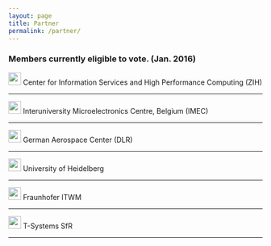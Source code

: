 ```yaml
---
layout: page
title: Partner
permalink: /partner/
---
```


### Members currently eligible to vote. (Jan. 2016)

<img src="http://tu-dresden.de/die_tu_dresden/zentrale_einrichtungen/zih/bilder/zih_logo" height="25" />  
Center for Information Services and High Performance Computing (ZIH)  

---

<img src="https://upload.wikimedia.org/wikipedia/en/thumb/9/93/Imec_logo.jpg/220px-Imec_logo.jpg" height="25" />  
Interuniversity Microelectronics Centre, Belgium (IMEC)

---

<img src="http://www.dlr.de/dlr/en/portaldata/1/img/general/footer-text-logo-en.png" height="25" />  
German Aerospace Center (DLR)

---

<img src="https://www.uni-heidelberg.de/md/zentral/startseite/logo_neu_204x107.jpg" height="25" />  
University of Heidelberg

---

<img src="http://www.itwm.fraunhofer.de/fileadmin/styles/01_layouts_basics/img/logo-fraunhofer-itwm.gif" height="25" />  
Fraunhofer ITWM

---

<img src="https://upload.wikimedia.org/wikipedia/commons/thumb/0/0a/T-SYSTEMS-LOGO2013.svg/295px-T-SYSTEMS-LOGO2013.svg.png" height="25" />  
T-Systems SfR

---




